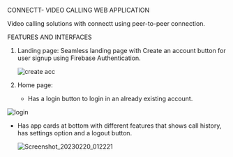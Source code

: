CONNECTT- VIDEO CALLING WEB APPLICATION

Video calling solutions with connectt using peer-to-peer connection.

FEATURES AND INTERFACES
1. Landing page:
   Seamless landing page with Create an account button for user signup using Firebase Authentication.
   
   ![create acc](https://user-images.githubusercontent.com/94929750/220527507-6e39ead5-3287-483a-ae22-e4bcbe54ed48.png)

2. Home page:
   - Has a login button to login in an already existing account.
   
  ![login](https://user-images.githubusercontent.com/94929750/220527623-9fa2c301-eb3e-4e19-882a-7a237f3ecfdd.png)
  
  - Has app cards at bottom with different features that shows call history, has settings option and a logout button.
    
    ![Screenshot_20230220_012221](https://user-images.githubusercontent.com/94929750/220528336-70036b22-035b-485d-bff6-5c2f93e30b9d.png)



